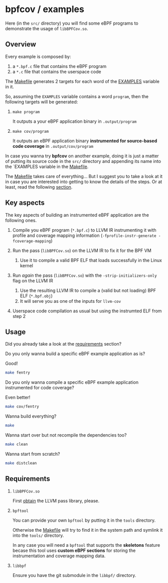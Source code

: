 # bpfcov / examples

Here (in the `src/` directory) you will find some eBPF programs to demonstrate the usage of `libBPFCov.so`.

## Overview

Every example is composed by:

1. a `*.bpf.c` file that contains the eBPF program
2. a `*.c` file that contains the userspace code

The [Makefile](src/Makefile) generates 2 targets for each word of the [EXAMPLES](src/Makefile#L20) variable in it.

So, assuming the `EXAMPLES` variable contains a word `program`, then the following targets will be generated:

1. `make program`

    It outputs a your eBPF application binary in `.output/program`

2. `make cov/program`

    It outputs an eBPF application binary **instrumented for source-based code coverage** in `.output/cov/program`

In case you wanna try **bpfcov** on another example, doing it is just a matter of putting its source code in the `src/` directory and appending its name into the `EXAMPLES variable in the [Makefile](src/Makefile).

The [Makefile](src/Makefile) takes care of everything... But I suggest you to take a look at it in case you are interested into getting to know the details of the steps. Or at least, read the following [section](#key-aspects).

## Key aspects

The key aspects of building an instrumented eBPF application are the following ones.

1. Compile you eBPF program (`*.bpf.c`) to LLVM IR instrumenting it with profile and coverage mapping information (`-fprofile-instr-generate -fcoverage-mapping`)

2. Run the pass (`libBPFCov.so`) on the LLVM IR to fix it for the BPF VM

    1. Use it to compile a valid BPF ELF that loads successfully in the Linux kernel

3. Run _again_ the pass (`libBPFCov.so`) with the `-strip-initializers-only` flag on the LLVM IR

    1. Use the resulting LLVM IR to compile a (valid but not loading) BPF ELF (`*.bpf.obj`)
    2. It will serve you as one of the inputs for `llvm-cov`

4. Userspace code compilation as usual but using the instrumted ELF from step 2

## Usage

Did you already take a look at the [requirements](#requirements) section?

Do you only wanna build a specific eBPF example application as is?

Good!

```bash
make fentry
```

Do you only wanna compile a specific eBPF example application instrumented for code coverage?

Even better!

```bash
make cov/fentry
```

Wanna build everything?

```bash
make
```

Wanna start over but not recompile the dependencies too?

```bash
make clean
```

Wanna start from scratch?

```bash
make distclean
```

## Requirements

1. `libBPFCov.so`

    First [obtain](../README.md#Building) the LLVM pass library, please.

2. `bpftool`

    You can provide your own `bpftool` by putting it in the `tools` directory.

    Otherwise the [Makefile](src/Makefile) will try to find it in the system path and symlink it into the `tools/` directory.

    In any case you will need a `bpftool` that supports the **skeletons** feature becase this tool uses **custom eBPF sections** for storing the instrumentation and coverage mapping data.

3. `libbpf`

    Ensure you have the git submodule in the `libbpf/` directory.
